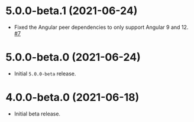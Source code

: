# 5.0.0-beta.1 (2021-06-24)

- Fixed the Angular peer dependencies to only support Angular 9 and 12. [#7](https://github.com/blackbaud/skyux-text-editor/pull/7)

# 5.0.0-beta.0 (2021-06-24)

- Initial `5.0.0-beta` release.

# 4.0.0-beta.0 (2021-06-18)

- Initial beta release.
